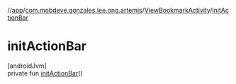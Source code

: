 //[app](../../../index.md)/[com.mobdeve.gonzales.lee.ong.artemis](../index.md)/[ViewBookmarkActivity](index.md)/[initActionBar](init-action-bar.md)

# initActionBar

[androidJvm]\
private fun [initActionBar](init-action-bar.md)()
